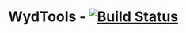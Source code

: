 WydTools - [![Build Status](https://travis-ci.org/vteial/wydtools.png)](https://travis-ci.org/vteial/wydtools)
=================
